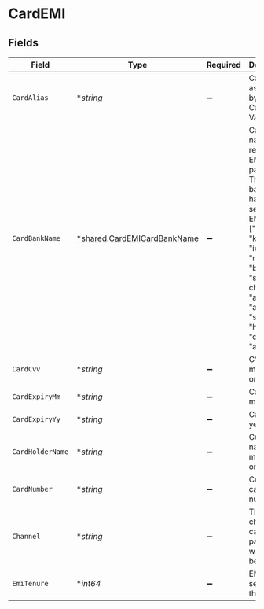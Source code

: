 # CardEMI


## Fields

| Field                                                                                                                                                                                                                  | Type                                                                                                                                                                                                                   | Required                                                                                                                                                                                                               | Description                                                                                                                                                                                                            |
| ---------------------------------------------------------------------------------------------------------------------------------------------------------------------------------------------------------------------- | ---------------------------------------------------------------------------------------------------------------------------------------------------------------------------------------------------------------------- | ---------------------------------------------------------------------------------------------------------------------------------------------------------------------------------------------------------------------- | ---------------------------------------------------------------------------------------------------------------------------------------------------------------------------------------------------------------------- |
| `CardAlias`                                                                                                                                                                                                            | **string*                                                                                                                                                                                                              | :heavy_minus_sign:                                                                                                                                                                                                     | Card alias as returned by Cashfree Vault API                                                                                                                                                                           |
| `CardBankName`                                                                                                                                                                                                         | [*shared.CardEMICardBankName](../../models/shared/cardemicardbankname.md)                                                                                                                                              | :heavy_minus_sign:                                                                                                                                                                                                     | Card bank name, required for EMI payments. This is the bank user has selected for EMI. One of ["hdfc, "kotak", "icici", "rbl", "bob", "standard chartered", "axis", "au", "yes", "sbi", "fed", "hsbc", "citi", "amex"] |
| `CardCvv`                                                                                                                                                                                                              | **string*                                                                                                                                                                                                              | :heavy_minus_sign:                                                                                                                                                                                                     | CVV mentioned on the card.                                                                                                                                                                                             |
| `CardExpiryMm`                                                                                                                                                                                                         | **string*                                                                                                                                                                                                              | :heavy_minus_sign:                                                                                                                                                                                                     | Card expiry month.                                                                                                                                                                                                     |
| `CardExpiryYy`                                                                                                                                                                                                         | **string*                                                                                                                                                                                                              | :heavy_minus_sign:                                                                                                                                                                                                     | Card expiry year.                                                                                                                                                                                                      |
| `CardHolderName`                                                                                                                                                                                                       | **string*                                                                                                                                                                                                              | :heavy_minus_sign:                                                                                                                                                                                                     | Customer name mentioned on the card.                                                                                                                                                                                   |
| `CardNumber`                                                                                                                                                                                                           | **string*                                                                                                                                                                                                              | :heavy_minus_sign:                                                                                                                                                                                                     | Customer card number.                                                                                                                                                                                                  |
| `Channel`                                                                                                                                                                                                              | **string*                                                                                                                                                                                                              | :heavy_minus_sign:                                                                                                                                                                                                     | The channel for card payments will always be "link"                                                                                                                                                                    |
| `EmiTenure`                                                                                                                                                                                                            | **int64*                                                                                                                                                                                                               | :heavy_minus_sign:                                                                                                                                                                                                     | EMI tenure selected by the user                                                                                                                                                                                        |